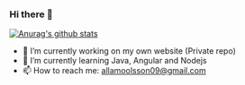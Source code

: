 ### Hi there 👋

<!--
**Ninhow/Ninhow** is a ✨ _special_ ✨ repository because its `README.md` (this file) appears on your GitHub profile.


Here are some ideas to get you started:


-->
[![Anurag's github stats](https://github-readme-stats.vercel.app/api?username=Ninhow&count_private=true)](https://github.com/anuraghazra/github-readme-stats)

- 🔭 I’m currently working on my own website (Private repo)
- 🌱 I’m currently learning Java, Angular and Nodejs
- 📫 How to reach me: allamoolsson09@gmail.com
